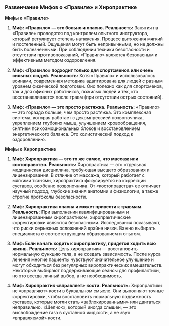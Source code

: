 ### Развенчание Мифов о «Правиле» и Хиропрактике

**Мифы о «Правиле»**

1.  **Миф: «Правило» — это больно и опасно.**
    **Реальность:** Занятия на «Правиле» проводятся под контролем опытного инструктора, который регулирует степень натяжения. Процесс вытяжения мягкий и постепенный. Ощущения могут быть непривычными, но не должны быть болезненными. При соблюдении техники безопасности и отсутствии противопоказаний, «Правило» является безопасным и эффективным методом оздоровления.

2.  **Миф: «Правило» подходит только для спортсменов или очень сильных людей.**
    **Реальность:** Хотя «Правило» и использовалось воинами, современная методика адаптирована для людей с разным уровнем физической подготовки. Оно полезно как для спортсменов, так и для офисных работников, пожилых людей и тех, кто восстанавливается после травм (при отсутствии острых состояний).

3.  **Миф: «Правило» — это просто растяжка.**
    **Реальность:** «Правило» — это гораздо больше, чем просто растяжка. Это комплексная система, которая работает с декомпрессией позвоночника, укреплением глубоких мышц, улучшением кровообращения, снятием психоэмоциональных блоков и восстановлением энергетического баланса. Это холистический подход к оздоровлению.

**Мифы о Хиропрактике**

1.  **Миф: Хиропрактика — это то же самое, что массаж или костоправство.**
    **Реальность:** Хиропрактика — это отдельная медицинская дисциплина, требующая высшего образования и лицензирования. В отличие от массажа, который работает с мягкими тканями, хиропрактика фокусируется на коррекции суставов, особенно позвоночника. От «костоправства» ее отличает научный подход, глубокие знания анатомии и физиологии, а также строгие протоколы безопасности.

2.  **Миф: Хиропрактика опасна и может привести к травмам.**
    **Реальность:** При выполнении квалифицированным и лицензированным хиропрактиком, хиропрактические корректировки являются безопасными. Исследования показывают, что риски серьезных осложнений крайне низки. Важно выбирать специалиста с соответствующим образованием и опытом.

3.  **Миф: Если начать ходить к хиропрактику, придется ходить всю жизнь.**
    **Реальность:** Цель хиропрактики — восстановить нормальную функцию тела, а не создать зависимость. После курса лечения многие пациенты чувствуют значительное улучшение и могут обходиться без регулярных виропрактических вмешательств. Некоторые выбирают поддерживающие сеансы для профилактики, но это всегда личный выбор, а не необходимость.

4.  **Миф: Хиропрактик «вправляет» кости.**
    **Реальность:** Хиропрактики не «вправляют» кости в буквальном смысле. Они выполняют точные корректировки, чтобы восстановить нормальную подвижность суставов, которые могли стать «заблокированными» или двигаться неправильно. «Щелчок», который иногда слышен, — это высвобождение газа в суставной жидкости, а не звук «вправляемой» кости.
